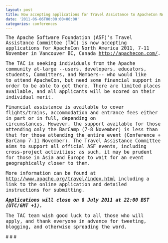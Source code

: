 ```yaml
---
layout: post
title: Now accepting applications for Travel Assistance to ApacheCon NA 2011
date: '2011-06-06T00:00:00+00:00'
categories: conferences
---
```

<p><span style="font-family: monospace; font-size: 15px; line-height: 17px; ">The Apache Software Foundation (ASF)'s Travel Assistance Committee (TAC) is&nbsp;now accepting applications for ApacheCon North America 2011, 7-11 November&nbsp;in Vancouver BC, Canada&nbsp;<a href="http://na11.apachecon.com/">http://apachecon.com/</a>.</span></p> 
  <p><span style="font-family: monospace; font-size: 15px; line-height: 17px; "></span><span style="font-family: monospace; font-size: 15px; line-height: 18px; ">The TAC is seeking individuals from the Apache community at-large --users,&nbsp;</span><span style="font-family: monospace; font-size: 15px; line-height: 18px; ">developers, educators, students, Committers, and Members-- who would like to&nbsp;</span><span style="font-family: monospace; font-size: 15px; line-height: 18px; ">attend ApacheCon, but need some financial support in order to be able to get&nbsp;</span><span style="font-family: monospace; font-size: 15px; line-height: 18px; ">there. There are limited places available, and all applicants will be scored&nbsp;</span><span style="font-family: monospace; font-size: 15px; line-height: 18px; ">on their individual merit.</span></p> 
  <p><span style="font-family: monospace; font-size: 15px; line-height: 18px; "></span><span style="font-family: monospace; font-size: 15px; line-height: 18px; ">Financial assistance is available to cover flights/trains, accommodation and&nbsp;</span><span style="font-family: monospace; font-size: 15px; line-height: 18px; ">entrance fees either in part or in full, depending on circumstances.&nbsp;</span><span style="font-family: monospace; font-size: 15px; line-height: 18px; ">However, the support available for those attending only the BarCamp (7-8&nbsp;</span><span style="font-family: monospace; font-size: 15px; line-height: 18px; ">November) is less than that for those attending the entire event (Conference&nbsp;</span><span style="font-family: monospace; font-size: 15px; line-height: 18px; ">+ BarCamp 7-11 November). The Travel Assistance Committee aims to support&nbsp;</span><span style="font-family: monospace; font-size: 15px; line-height: 18px; ">all official ASF events, including cross-project activities; as such, it may&nbsp;</span><span style="font-family: monospace; font-size: 15px; line-height: 18px; ">be prudent for those in Asia and Europe to wait for an event geographically&nbsp;</span><span style="font-family: monospace; font-size: 15px; line-height: 18px; ">closer to them.&nbsp;</span></p> 
  <p><span style="font-family: monospace; font-size: 15px; line-height: 18px; ">More information can be found at <a href="http://www.apache.org/travel/index.html">http://www.apache.org/travel/index.html</a> </span><span style="font-family: monospace; font-size: 15px; line-height: 18px; ">including a link to the online application and detailed instructions for&nbsp;</span><span style="font-family: monospace; font-size: 15px; line-height: 18px; ">submitting.</span></p> 
  <p><font face="monospace"><span style="font-size: 15px; line-height: 18px; "><b><i>Applications will close on 8 July 2011 at 22:00 BST (UTC/GMT +1).</i></b></span></font></p> 
  <p><font face="monospace"><span style="font-size: 15px; line-height: 18px; ">The TAC team wish good luck to all those who will apply, and thank everyone in advance for&nbsp;</span></font><span style="font-family: monospace; font-size: 15px; line-height: 18px; ">tweeting, blogging, and otherwise spreading the word.</span></p> 
  <p># # #&nbsp;</p>
